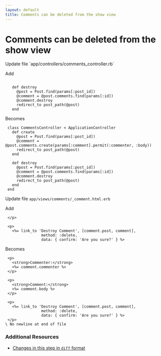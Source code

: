 ```yaml
---
layout: default
title: Comments can be deleted from the show view
---
```


<h1 id="main">Comments can be deleted from the show view</h1>
Update file `app/controllers/comments_controller.rb`

Add
<pre><code>&nbsp;
   def destroy
     @post = Post.find(params[:post_id])
     @comment = @post.comments.find(params[:id])
     @comment.destroy
     redirect_to post_path(@post)
   end</code></pre>


Becomes
<pre><code> class CommentsController &lt; ApplicationController
   def create
     @post = Post.find(params[:post_id])
     @comment = @post.comments.create(params[:comment].permit(:commenter, :body))
     redirect_to post_path(@post)
   end
&nbsp;
   def destroy
     @post = Post.find(params[:post_id])
     @comment = @post.comments.find(params[:id])
     @comment.destroy
     redirect_to post_path(@post)
   end
 end
</code></pre>


Update file `app/views/comments/_comment.html.erb`

Add
<pre><code> &lt;/p&gt;
&nbsp;
 &lt;p&gt;
   &lt;%= link_to &#39;Destroy Comment&#39;, [comment.post, comment],
                method: :delete,
                data: { confirm: &#39;Are you sure?&#39; } %&gt;</code></pre>


Becomes
<pre><code> &lt;p&gt;
   &lt;strong&gt;Commenter:&lt;/strong&gt;
   &lt;%= comment.commenter %&gt;
 &lt;/p&gt;
&nbsp;
 &lt;p&gt;
   &lt;strong&gt;Comment:&lt;/strong&gt;
   &lt;%= comment.body %&gt;
 &lt;/p&gt;
&nbsp;
 &lt;p&gt;
   &lt;%= link_to &#39;Destroy Comment&#39;, [comment.post, comment],
                method: :delete,
                data: { confirm: &#39;Are you sure?&#39; } %&gt;
 &lt;/p&gt;
\ No newline at end of file
</code></pre>



### Additional Resources

* [Changes in this step in `diff` format](https://github.com/software-academy/rails_getting_started_bdd/commit/9e5dc158e719943ad07f3185dcdb5d3efce3a054)

